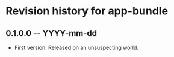 # Revision history for app-bundle

## 0.1.0.0 -- YYYY-mm-dd

* First version. Released on an unsuspecting world.
